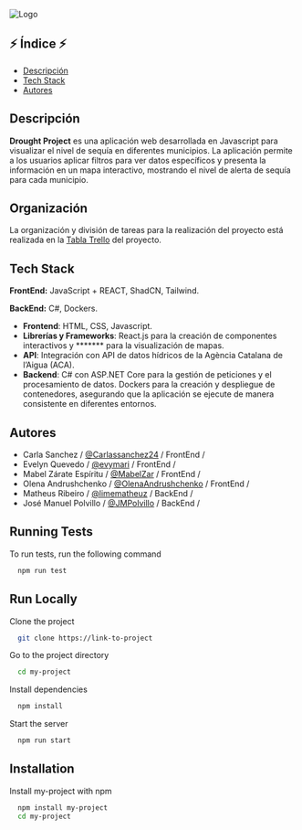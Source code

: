 
![Logo]([https://i.ibb.co/J5YWrJD/Drought-Project-1.gif)


## ⚡️ Índice ⚡️

- [Descripción](#descripción)
- [Tech Stack](#Tech-Stack)
- [Autores](#Autores)


## Descripción

**Drought Project** es una aplicación web desarrollada en Javascript para visualizar el nivel de sequía en diferentes municipios. La aplicación permite a los usuarios aplicar filtros para ver datos específicos y presenta la información en un mapa interactivo, mostrando el nivel de alerta de sequía para cada municipio.

## Organización

La organización y división de tareas para la realización del proyecto está realizada en la [Tabla Trello](https://trello.com/b/U0qzGZA2/hackathon) del proyecto.

## Tech Stack

**FrontEnd:** JavaScript + REACT, ShadCN, Tailwind.

**BackEnd:** C#, Dockers.

- **Frontend**: HTML, CSS, Javascript.
- **Librerías y Frameworks**: React.js para la creación de componentes interactivos y ******* para la visualización de mapas.
- **API**: Integración con API de datos hídricos de la Agència Catalana de l’Aigua (ACA).
- **Backend**: C# con ASP.NET Core para la gestión de peticiones y el procesamiento de datos. Dockers para la creación y despliegue de contenedores, asegurando que la aplicación se ejecute de manera consistente en diferentes entornos.

## Autores

- Carla Sanchez / [@Carlassanchez24](https://github.com/Carlassanchez24/) / FrontEnd /
- Evelyn Quevedo / [@evymari](https://github.com/evymari) / FrontEnd /
- Mabel Zárate Espíritu / [@MabelZar](https://github.com/MabelZar) / FrontEnd /
- Olena Andrushchenko / [@OlenaAndrushchenko](https://github.com/OlenaAndrushchenko) / FrontEnd /
- Matheus Ribeiro / [@limematheuz](https://github.com/limematheuz) / BackEnd /
- José Manuel Polvillo / [@JMPolvillo](https://github.com/JMPolvillo) / BackEnd /


## Running Tests

To run tests, run the following command

```bash
  npm run test
```


## Run Locally

Clone the project

```bash
  git clone https://link-to-project
```

Go to the project directory

```bash
  cd my-project
```

Install dependencies

```bash
  npm install
```

Start the server

```bash
  npm run start
```


## Installation

Install my-project with npm

```bash
  npm install my-project
  cd my-project
```
    

